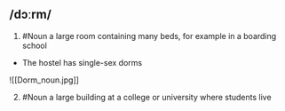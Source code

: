 ## /dɔːrm/
1. #Noun
a large room containing many beds, for example in a boarding school

- The hostel has single-sex dorms

![[Dorm_noun.jpg]]

2. #Noun
a large building at a college or university where students live